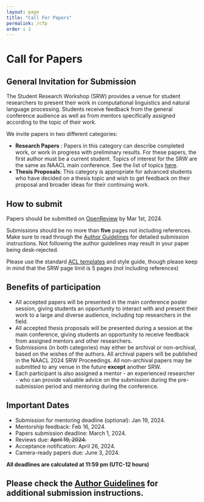 ```yaml
---
layout: page
title: "Call For Papers"
permalink: /cfp
order : 1
---
```



# Call for Papers
## General Invitation for Submission
The Student Research Workshop (SRW) provides a venue for student researchers to present their work in computational linguistics and natural language processing. Students receive feedback from the general conference audience as well as from mentors specifically assigned according to the topic of their work.

We invite papers in two different categories:
- __Research Papers__ : Papers in this category can describe completed work, or work in progress with preliminary results. For these papers, the first author must be a current student.
Topics of interest for the SRW are the same as NAACL main conference. See the list of topics [here](https://2024.naacl.org/calls/papers/).
- __Thesis Proposals__: This category is appropriate for advanced students who have decided on a thesis topic and wish to get feedback on their proposal and broader ideas for their continuing work.

## How to submit

Papers should be submitted on [OpenReview](https://openreview.net/group?id=aclweb.org/NAACL/2024/Workshop/Student_Research) by Mar 1st, 2024. 

Submissions should be no more than **five** pages not including references. Make sure to read through the [Author Guidelines](/author) for detailed submission instructions. Not following the author guidelines may result in your paper being desk-rejected.

Please use the standard [ACL templates](https://github.com/acl-org/acl-style-files) and style guide, though please keep in mind that the SRW page limit is 5 pages (not including references)

## Benefits of participation

- All accepted papers will be presented in the main conference poster session, giving students an opportunity to interact with and present their work to a large and diverse audience, including top researchers in the field.
- All accepted thesis proposals will be presented during a session at the main conference, giving students an opportunity to receive feedback from assigned mentors and other researchers.
- Submissions (in both categories) may either be archival or non-archival, based on the wishes of the authors. All archival papers will be published in the NAACL 2024 SRW Proceedings. All non-archival papers may be submitted to any venue in the future __except__ another SRW.
- Each participant is also assigned a mentor - an experienced researcher - who can provide valuable advice on the submission during the pre-submission period and mentoring during the conference.

## Important Dates
- Submission for mentoring deadline (optional): Jan 19, 2024.
- Mentorship feedback: Feb 16, 2024.
- Papers submission deadline: March 1, 2024.
- Reviews due: <s>April 19, 2024.</s> 
- Acceptance notification: April 26, 2024.
- Camera-ready papers due: June 3, 2024.


__All deadlines are calculated at 11:59 pm (UTC-12 hours)__

## Please check the [Author Guidelines](/author) for additional submission instructions.
